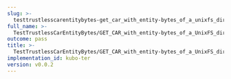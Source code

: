 ```yaml
---
slug: >-
  testtrustlesscarentitybytes-get_car_with_entity-bytes_of_a_unixfs_directory_(format-car)
full_name: >-
  TestTrustlessCarEntityBytes/GET_CAR_with_entity-bytes_of_a_UnixFS_directory_(format=car)
outcome: pass
title: >-
  TestTrustlessCarEntityBytes/GET_CAR_with_entity-bytes_of_a_UnixFS_directory_(format=car)
implementation_id: kubo-ter
version: v0.0.2
---
```



